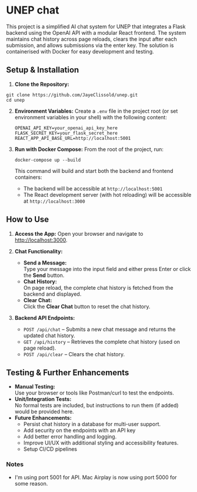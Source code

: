 # UNEP chat

This project is a simplified AI chat system for UNEP that integrates a Flask backend using the OpenAI API with a modular React frontend. The system maintains chat history across page reloads, clears the input after each submission, and allows submissions via the enter key. The solution is containerised with Docker for easy development and testing.

## Setup & Installation

1.  **Clone the Repository:**

```
git clone https://github.com/JayeClissold/unep.git
cd unep
```

2.  **Environment Variables:** Create a `.env` file in the project root (or set environment variables in your shell) with the following content:

    ```
    OPENAI_API_KEY=your_openai_api_key_here
    FLASK_SECRET_KEY=your_flask_secret_here
    REACT_APP_API_BASE_URL=http://localhost:5001
    ```

3.  **Run with Docker Compose:** From the root of the project, run:

    `docker-compose up --build`

    This command will build and start both the backend and frontend containers:

    - The backend will be accessible at `http://localhost:5001`
    - The React development server (with hot reloading) will be accessible at `http://localhost:3000`

## How to Use

1.  **Access the App:** Open your browser and navigate to [http://localhost:3000](http://localhost:3000).
2.  **Chat Functionality:**

    - **Send a Message:**  
      Type your message into the input field and either press Enter or click the **Send** button.
    - **Chat History:**  
      On page reload, the complete chat history is fetched from the backend and displayed.
    - **Clear Chat:**  
      Click the **Clear Chat** button to reset the chat history.

3.  **Backend API Endpoints:**

    - `POST /api/chat` – Submits a new chat message and returns the updated chat history.
    - `GET /api/history` – Retrieves the complete chat history (used on page reload).
    - `POST /api/clear` – Clears the chat history.

## Testing & Further Enhancements

- **Manual Testing:**  
  Use your browser or tools like Postman/curl to test the endpoints.
- **Unit/Integration Tests:**  
  No formal tests are included, but instructions to run them (if added) would be provided here.
- **Future Enhancements:**
  - Persist chat history in a database for multi-user support.
  - Add security on the endpoints with an API key
  - Add better error handling and logging.
  - Improve UI/UX with additional styling and accessibility features.
  - Setup CI/CD pipelines

### Notes

- I'm using port 5001 for API. Mac Airplay is now using port 5000 for some reason.

